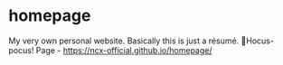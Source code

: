 # homepage
My very own personal website. Basically this is just a résumé.
🧙Hocus-pocus!
Page - https://ncx-official.github.io/homepage/
